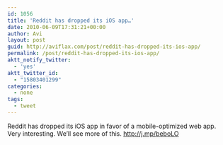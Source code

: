 ```yaml
---
id: 1056
title: 'Reddit has dropped its iOS app…'
date: 2010-06-09T17:31:21+00:00
author: Avi
layout: post
guid: http://aviflax.com/post/reddit-has-dropped-its-ios-app/
permalink: /post/reddit-has-dropped-its-ios-app/
aktt_notify_twitter:
  - 'yes'
aktt_twitter_id:
  - "15803401299"
categories:
  - none
tags:
  - tweet
---
```

Reddit has dropped its iOS app in favor of a mobile-optimized web app. Very interesting. We&#8217;ll see more of this. <a href="http://j.mp/beboLO" rel="nofollow">http://j.mp/beboLO</a>